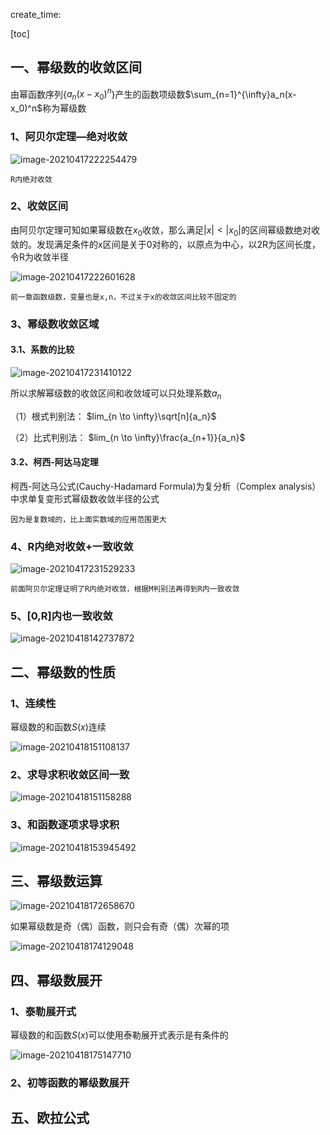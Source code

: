 

create_time:

[toc]



## 一、幂级数的收敛区间

由幂函数序列{$a_n(x-x_0)^n$}产生的函数项级数$\sum_{n=1}^{\infty}a_n(x-x_0)^n$称为幂级数

### 1、阿贝尔定理—绝对收敛

![image-20210417222254479](C:\Users\lalalala\mathProject\math\华东数学分析\images\阿贝尔定理.png)

`R内绝对收敛`

### 2、收敛区间

由阿贝尔定理可知如果幂级数在$x_0$收敛，那么满足$|x|<|x_0|$的区间幂级数绝对收敛的。发现满足条件的x区间是关于0对称的，以原点为中心，以2R为区间长度，令R为收敛半径

![image-20210417222601628](C:\Users\lalalala\mathProject\math\华东数学分析\images\幂级数收敛域对称.png)

`前一章函数级数，变量也是x,n，不过关于x的收敛区间比较不固定的`



### 3、幂级数收敛区域

#### 3.1、系数的比较

![image-20210417231410122](C:\Users\lalalala\mathProject\math\华东数学分析\images\幂级数收敛半径判断.png)

所以求解幂级数的收敛区间和收敛域可以只处理系数$a_n$

（1）根式判别法： $lim_{n \to \infty}\sqrt[n]{a_n}$

（2）比式判别法： $lim_{n \to \infty}\frac{a_{n+1}}{a_n}$



#### 3.2、柯西-阿达马定理

柯西-阿达马公式(Cauchy-Hadamard Formula)为复分析（Complex analysis）中求单复变形式幂级数收敛半径的公式

`因为是复数域的，比上面实数域的应用范围更大`



### 4、R内绝对收敛+一致收敛

![image-20210417231529233](C:\Users\lalalala\mathProject\math\华东数学分析\images\幂级数R内绝对收敛和一致收敛.png)

`前面阿贝尔定理证明了R内绝对收敛，根据M判别法再得到R内一致收敛`



### 5、[0,R]内也一致收敛

![image-20210418142737872](C:\Users\lalalala\mathProject\math\华东数学分析\images\0-R上也一致收敛.png)



## 二、幂级数的性质

### 1、连续性

幂级数的和函数$S(x)$连续

![image-20210418151108137](C:\Users\lalalala\mathProject\math\华东数学分析\images\幂级数和函数连续.png)



### 2、求导求积收敛区间一致

![image-20210418151158288](C:\Users\lalalala\mathProject\math\华东数学分析\images\幂级数求导求积收敛区间一致.png)



### 3、和函数逐项求导求积

![image-20210418153945492](C:\Users\lalalala\mathProject\math\华东数学分析\images\幂级数和函数.png)



## 三、幂级数运算

![image-20210418172658670](C:\Users\lalalala\mathProject\math\华东数学分析\images\幂级数运算.png)



如果幂级数是奇（偶）函数，则只会有奇（偶）次幂的项

![image-20210418174129048](C:\Users\lalalala\mathProject\math\华东数学分析\images\偶函数之后偶次幂.png)

## 四、幂级数展开

### 1、泰勒展开式

幂级数的和函数$S(x)$可以使用泰勒展开式表示是有条件的

![image-20210418175147710](C:\Users\lalalala\mathProject\math\华东数学分析\images\幂级数的和与泰勒展开式.png)



### 2、初等函数的幂级数展开



## 五、欧拉公式







